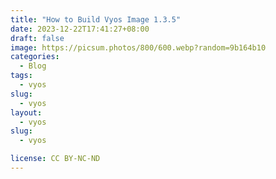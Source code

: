```yaml
---
title: "How to Build Vyos Image 1.3.5"
date: 2023-12-22T17:41:27+08:00
draft: false
image: https://picsum.photos/800/600.webp?random=9b164b10
categories:
  - Blog
tags:
  - vyos
slug:
  - vyos
layout: 
  - vyos
slug: 
  - vyos

license: CC BY-NC-ND
---
```


